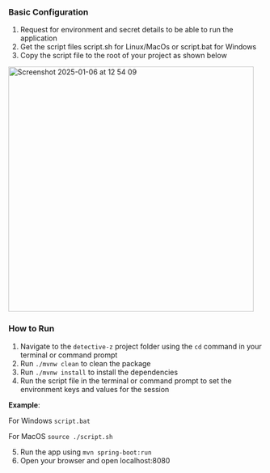 ### Basic Configuration

1. Request for environment and secret details to be able to run the application
2. Get the script files script.sh for Linux/MacOs or script.bat for Windows
3. Copy the script file to the root of your project as shown below
<img width="485" alt="Screenshot 2025-01-06 at 12 54 09" src="https://github.com/user-attachments/assets/d98040d4-25b2-4f0c-b34c-d21dcc22d089" />




### How to Run
1. Navigate to the ```detective-z``` project folder using the ```cd``` command in your terminal or command prompt 
2. Run ```./mvnw clean``` to clean the package
3. Run ```./mvnw install``` to install the dependencies
4. Run the script file in the terminal or command prompt to set the environment keys and values for the session

**Example**:

For Windows
```script.bat```

For MacOS
```source ./script.sh```

5. Run the app using ```mvn spring-boot:run```
6. Open your browser and open localhost:8080
